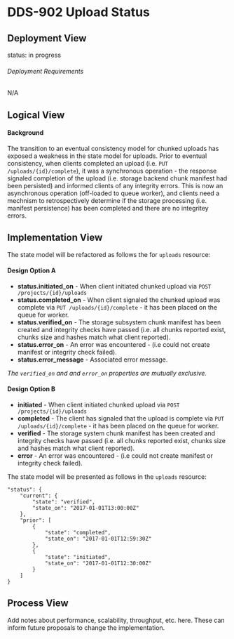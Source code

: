 # DDS-902 Upload Status

## Deployment View

status: in progress

###### Deployment Requirements

N/A

## Logical View

#### Background

The transition to an eventual consistency model for chunked uploads has exposed a weakness in the state model for uploads. Prior to eventual consistency, when clients completed an upload (i.e. `PUT /uploads/{id}/complete`), it was a synchronous operation - the response signaled completion of the upload (i.e. storage backend chunk manifest had been persisted) and informed clients of any integrity errors. This is now an asynchronous operation (off-loaded to queue worker), and clients need a mechnism to retrospectively determine if the storage processing (i.e. manifest persistence) has been completed and there are no integritey errors.

## Implementation View

The state model will be refactored as follows the for `uploads` resource:

#### Design Option A

+ **status.initiated_on** - When client initiated chunked upload via `POST /projects/{id}/uploads` 
+ **status.completed_on** - When client signaled the chunked upload was complete via `PUT /uploads/{id}/complete` - it has been placed on the queue for worker.
+ **status.verified_on** - The storage subsystem chunk manifest has been created and integrity checks have passed (i.e. all chunks reported exist, chunks size and hashes match what client reported).
+ **status.error_on** - An error was encountered - (i.e could not create manifest or integrity check failed).
+ **status.error_message** - Associated error message. 

*The `verified_on` and and `error_on` properties are mutually exclusive.*

#### Design Option B

+ **initiated** - When client initiated chunked upload via `POST /projects/{id}/uploads`
+ **completed** - The client has signaled that the upload is complete via `PUT /uploads/{id}/complete` - it has been placed on the queue for worker.
+ **verified** - The storage system chunk manifest has been created and integrity checks have passed (i.e. all chunks reported exist, chunks size and hashes match what client reported).
+ **error** - An error was encountered - (i.e could not create manifest or integrity check failed).

The state model will be presented as follows in the `uploads` resource:

```
"status": {
	"current": {
		"state": "verified",
		"state_on": "2017-01-01T13:00:00Z"
	},
	"prior": [
		{
			"state": "completed",
			"state_on": "2017-01-01T12:59:30Z"
		},
		{
			"state": "initiated",
			"state_on": "2017-01-01T12:30:00Z"
		}
	]
}
```

## Process View

Add notes about performance, scalability, throughput, etc. here. These can inform future proposals to change the implementation.
